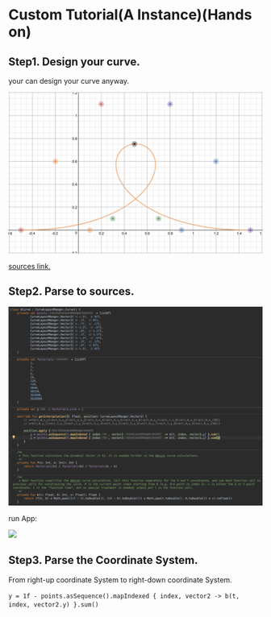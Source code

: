 # Custom Tutorial(A Instance)(Hands on)

## Step1. Design your curve.

your can design your curve anyway.

![](./graphics/tutorial/tutorial_1.png)

[sources link.](https://www.desmos.com/calculator/ffeu06bgul)

## Step2. Parse to sources.

![](./graphics/tutorial/tutorial_2.png)

run App:

![](./graphics/tutorial/tutorial_3.png)

## Step3. Parse the Coordinate System.

From right-up coordinate System to right-down coordinate System.

`y = 1f - points.asSequence().mapIndexed { index, vector2 -> b(t, index, vector2.y) }.sum()`

